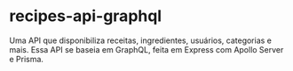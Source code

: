 # recipes-api-graphql
Uma API que disponibiliza receitas, ingredientes, usuários, categorias e mais. Essa API se baseia em GraphQL, feita em Express com Apollo Server e Prisma.
